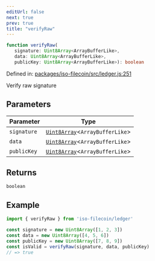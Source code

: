 ```yaml
---
editUrl: false
next: true
prev: true
title: "verifyRaw"
---
```


```ts
function verifyRaw(
   signature: Uint8Array<ArrayBufferLike>, 
   data: Uint8Array<ArrayBufferLike>, 
   publicKey: Uint8Array<ArrayBufferLike>): boolean
```

Defined in: [packages/iso-filecoin/src/ledger.js:251](https://github.com/hugomrdias/filecoin/blob/main/packages/iso-filecoin/src/ledger.js#L251)

Verify raw signature

## Parameters

| Parameter | Type |
| ------ | ------ |
| `signature` | [`Uint8Array`](https://developer.mozilla.org/docs/Web/JavaScript/Reference/Global_Objects/Uint8Array)\<`ArrayBufferLike`\> |
| `data` | [`Uint8Array`](https://developer.mozilla.org/docs/Web/JavaScript/Reference/Global_Objects/Uint8Array)\<`ArrayBufferLike`\> |
| `publicKey` | [`Uint8Array`](https://developer.mozilla.org/docs/Web/JavaScript/Reference/Global_Objects/Uint8Array)\<`ArrayBufferLike`\> |

## Returns

`boolean`

## Example

```ts twoslash
import { verifyRaw } from 'iso-filecoin/ledger'

const signature = new Uint8Array([1, 2, 3])
const data = new Uint8Array([4, 5, 6])
const publicKey = new Uint8Array([7, 8, 9])
const isValid = verifyRaw(signature, data, publicKey)
// => true
```
